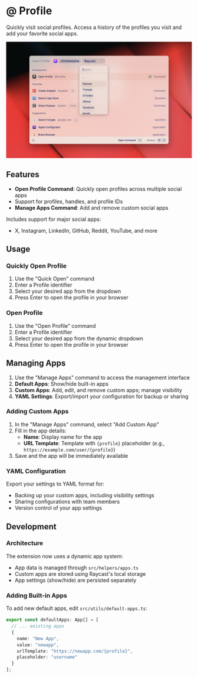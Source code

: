 # @ Profile

Quickly visit social profiles. Access a history of the profiles you visit and add your favorite social apps.

![@ Profile Extension](metadata/social-profile-1.png)

## Features

- **Open Profile Command**: Quickly open profiles across multiple social apps
- Support for profiles, handles, and profile IDs
- **Manage Apps Command**: Add and remove custom social apps

Includes support for major social apps:

- X, Instagram, LinkedIn, GitHub, Reddit, YouTube, and more

## Usage

### Quickly Open Profile

1. Use the "Quick Open" command
2. Enter a Profile identifier
3. Select your desired app from the dropdown
4. Press Enter to open the profile in your browser

### Open Profile

1. Use the "Open Profile" command
2. Enter a Profile identifier
3. Select your desired app from the dynamic dropdown
4. Press Enter to open the profile in your browser

## Managing Apps

1. Use the "Manage Apps" command to access the management interface
2. **Default Apps**: Show/hide built-in apps
3. **Custom Apps**: Add, edit, and remove custom apps; manage visibility
4. **YAML Settings**: Export/import your configuration for backup or sharing

### Adding Custom Apps

1. In the "Manage Apps" command, select "Add Custom App"
2. Fill in the app details:
   - **Name**: Display name for the app
   - **URL Template**: Template with `{profile}` placeholder (e.g., `https://example.com/user/{profile}`)
3. Save and the app will be immediately available

### YAML Configuration

Export your settings to YAML format for:

- Backing up your custom apps, including visibility settings
- Sharing configurations with team members
- Version control of your app settings

## Development

### Architecture

The extension now uses a dynamic app system:

- App data is managed through `src/helpers/apps.ts`
- Custom apps are stored using Raycast's local storage
- App settings (show/hide) are persisted separately

### Adding Built-in Apps

To add new default apps, edit `src/utils/default-apps.ts`:

```typescript
export const defaultApps: App[] = [
  // ... existing apps
  {
    name: "New App",
    value: "newapp",
    urlTemplate: "https://newapp.com/{profile}",
    placeholder: "username"
  }
];
```